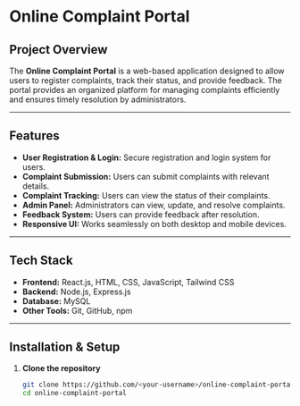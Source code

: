 # Online Complaint Portal

## Project Overview
The **Online Complaint Portal** is a web-based application designed to allow users to register complaints, track their status, and provide feedback. The portal provides an organized platform for managing complaints efficiently and ensures timely resolution by administrators.

---

## Features
- **User Registration & Login:** Secure registration and login system for users.
- **Complaint Submission:** Users can submit complaints with relevant details.
- **Complaint Tracking:** Users can view the status of their complaints.
- **Admin Panel:** Administrators can view, update, and resolve complaints.
- **Feedback System:** Users can provide feedback after resolution.
- **Responsive UI:** Works seamlessly on both desktop and mobile devices.

---

## Tech Stack
- **Frontend:** React.js, HTML, CSS, JavaScript, Tailwind CSS
- **Backend:** Node.js, Express.js
- **Database:** MySQL
- **Other Tools:** Git, GitHub, npm

---

## Installation & Setup

1. **Clone the repository**
   ```bash
   git clone https://github.com/<your-username>/online-complaint-portal.git
   cd online-complaint-portal
